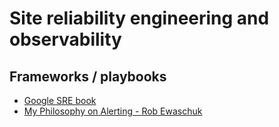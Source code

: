 # Site reliability engineering and observability

## Frameworks / playbooks
- [Google SRE book][1]
- [My Philosophy on Alerting - Rob Ewaschuk][2]


[1]: https://sre.google/sre-book/table-of-contents/
[2]: https://docs.google.com/document/d/199PqyG3UsyXlwieHaqbGiWVa8eMWi8zzAn0YfcApr8Q/edit